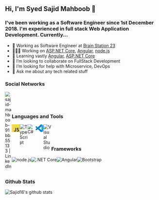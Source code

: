 ## Hi, I'm Syed Sajid Mahboob 👋

### I've been working as a Software Engineer since 1st December 2018. I'm experienced in full stack Web Application Development. Currently...
- 💼 Working as Software Engineer at [Brain Station 23](https://brainstation-23.com/?ba)
- 👨🏻‍💻 Working on [ASP.NET Core](https://dotnet.microsoft.com/), [Angular](https://angular.io/), [node.js](https://nodejs.org/en/)
- 🌱 Learning vastly [Angular](https://angular.io/), [ASP.NET Core](https://dotnet.microsoft.com/)
- 👯 I’m looking to collaborate on FullStack Development
- 🤔 I’m looking for help with Microservice, DevOps
- 💬 Ask me about any tech related stuff


### Social Networks
[<img align="left" alt="sajid-mahboob-91bb55133 | LinkedIn" width="22px" src="https://cdn.pixabay.com/photo/2017/08/22/11/56/linked-in-2668700_960_720.png"/>][linkedin]


<p>&nbsp;</p>
<p>&nbsp;</p>


### Languages and Tools
<img align="left" alt="JavaScript" width="26px" src="https://raw.githubusercontent.com/github/explore/80688e429a7d4ef2fca1e82350fe8e3517d3494d/topics/javascript/javascript.png" />
<img align="left" alt="TypeScript" width="26px" src="https://upload.wikimedia.org/wikipedia/commons/thumb/4/4c/Typescript_logo_2020.svg/64px-Typescript_logo_2020.svg.png" />
<img align="left" alt="C#" width="26px" src="https://cdn1.vectorstock.com/i/1000x1000/09/80/c-sharp-programming-language-emblem-vector-30040980.jpg" />
<img align="left" alt="Visual Studio Code" width="26px" src="https://raw.githubusercontent.com/github/explore/80688e429a7d4ef2fca1e82350fe8e3517d3494d/topics/visual-studio-code/visual-studio-code.png" />
<img align="left" alt="Visual Studio" width="26px" src="https://upload.wikimedia.org/wikipedia/commons/thumb/5/59/Visual_Studio_Icon_2019.svg/1200px-Visual_Studio_Icon_2019.svg.png" />


<p>&nbsp;</p>
<p>&nbsp;</p>


### Frameworks
<img align="left" alt="node.js" height="50" src="https://upload.wikimedia.org/wikipedia/commons/d/d9/Node.js_logo.svg" />
<img align="left" alt=".NET Core" height="50" src="https://upload.wikimedia.org/wikipedia/commons/thumb/e/ee/.NET_Core_Logo.svg/1200px-.NET_Core_Logo.svg.png" />
<img align="left" alt="Angular" height="50" src="https://upload.wikimedia.org/wikipedia/commons/thumb/c/cf/Angular_full_color_logo.svg/800px-Angular_full_color_logo.svg.png" />
<img align="left" alt="Bootstrap" height="50" src="https://upload.wikimedia.org/wikipedia/commons/thumb/b/b2/Bootstrap_logo.svg/800px-Bootstrap_logo.svg.png" />


<p>&nbsp;</p>
<p>&nbsp;</p>


### Github Stats
![Sajid16's github stats](https://github-readme-stats.vercel.app/api?username=Sajid16&show_icons=true&line_height=30)


[linkedin]: https://www.linkedin.com/in/sajid-mahboob-91bb55133/
